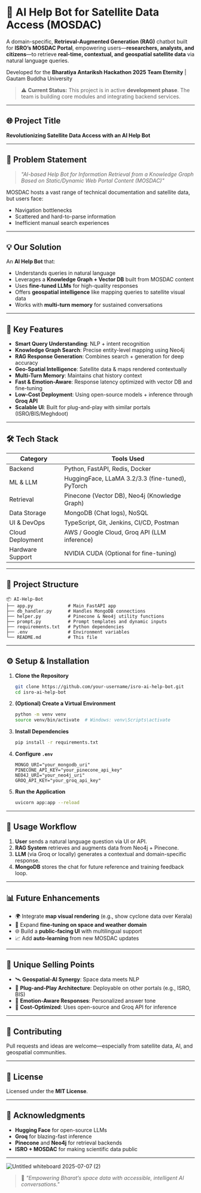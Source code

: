 # 🚀 AI Help Bot for Satellite Data Access (MOSDAC)

A domain-specific, **Retrieval-Augmented Generation (RAG)** chatbot built for **ISRO’s MOSDAC Portal**, empowering users—**researchers, analysts, and citizens**—to retrieve **real-time, contextual, and geospatial satellite data** via natural language queries.

Developed for the **Bharatiya Antariksh Hackathon 2025**
**Team Eternity** | Gautam Buddha University

> ⚠️ **Current Status:** This project is in active **development phase**. The team is building core modules and integrating backend services.

---

## 🌐 Project Title

**Revolutionizing Satellite Data Access with an AI Help Bot**

---

## 📌 Problem Statement

> *"AI-based Help Bot for Information Retrieval from a Knowledge Graph Based on Static/Dynamic Web Portal Content (MOSDAC)"*

MOSDAC hosts a vast range of technical documentation and satellite data, but users face:

* Navigation bottlenecks
* Scattered and hard-to-parse information
* Inefficient manual search experiences

---

## 💡 Our Solution

An **AI Help Bot** that:

* Understands queries in natural language
* Leverages a **Knowledge Graph + Vector DB** built from MOSDAC content
* Uses **fine-tuned LLMs** for high-quality responses
* Offers **geospatial intelligence** like mapping queries to satellite visual data
* Works with **multi-turn memory** for sustained conversations

---

## 🎯 Key Features

* **Smart Query Understanding**: NLP + intent recognition
* **Knowledge Graph Search**: Precise entity-level mapping using Neo4j
* **RAG Response Generation**: Combines search + generation for deep accuracy
* **Geo-Spatial Intelligence**: Satellite data & maps rendered contextually
* **Multi-Turn Memory**: Maintains chat history context
* **Fast & Emotion-Aware**: Response latency optimized with vector DB and fine-tuning
* **Low-Cost Deployment**: Using open-source models + inference through **Groq API**
* **Scalable UI**: Built for plug-and-play with similar portals (ISRO/BIS/Meghdoot)

---

## 🛠️ Tech Stack

| Category         | Tools Used                                       |
| ---------------- | ------------------------------------------------ |
| Backend          | Python, FastAPI, Redis, Docker                   |
| ML & LLM         | HuggingFace, LLaMA 3.2/3.3 (fine-tuned), PyTorch |
| Retrieval        | Pinecone (Vector DB), Neo4j (Knowledge Graph)    |
| Data Storage     | MongoDB (Chat logs), NoSQL                       |
| UI & DevOps      | TypeScript, Git, Jenkins, CI/CD, Postman         |
| Cloud Deployment | AWS / Google Cloud, Groq API (LLM inference)     |
| Hardware Support | NVIDIA CUDA (Optional for fine-tuning)           |

---

## 🧱 Project Structure

```
📦 AI-Help-Bot
├── app.py             # Main FastAPI app
├── db_handler.py      # Handles MongoDB connections
├── helper.py          # Pinecone & Neo4j utility functions
├── prompt.py          # Prompt templates and dynamic inputs
├── requirements.txt   # Python dependencies
├── .env               # Environment variables
└── README.md          # This file
```

---

## ⚙️ Setup & Installation

1. **Clone the Repository**

   ```bash
   git clone https://github.com/your-username/isro-ai-help-bot.git
   cd isro-ai-help-bot
   ```

2. **(Optional) Create a Virtual Environment**

   ```bash
   python -m venv venv
   source venv/bin/activate  # Windows: venv\Scripts\activate
   ```

3. **Install Dependencies**

   ```bash
   pip install -r requirements.txt
   ```

4. **Configure `.env`**

   ```env
   MONGO_URI="your_mongodb_uri"
   PINECONE_API_KEY="your_pinecone_api_key"
   NEO4J_URI="your_neo4j_uri"
   GROQ_API_KEY="your_groq_api_key"
   ```

5. **Run the Application**

   ```bash
   uvicorn app:app --reload
   ```

---

## 🧪 Usage Workflow

1. **User** sends a natural language question via UI or API.
2. **RAG System** retrieves and augments data from Neo4j + Pinecone.
3. **LLM** (via Groq or locally) generates a contextual and domain-specific response.
4. **MongoDB** stores the chat for future reference and training feedback loop.

---

## 📊 Future Enhancements

* 🌍 Integrate **map visual rendering** (e.g., show cyclone data over Kerala)
* 🧠 Expand **fine-tuning on space and weather domain**
* 🌐 Build a **public-facing UI** with multilingual support
* 📈 Add **auto-learning** from new MOSDAC updates

---

## 🌟 Unique Selling Points

* 🛰️ **Geospatial-AI Synergy**: Space data meets NLP
* 🧩 **Plug-and-Play Architecture**: Deployable on other portals (e.g., ISRO, BIS)
* 🤖 **Emotion-Aware Responses**: Personalized answer tone
* 💸 **Cost-Optimized**: Uses open-source and Groq API for inference

---

## 🤝 Contributing

Pull requests and ideas are welcome—especially from satellite data, AI, and geospatial communities.

---

## 📜 License

Licensed under the **MIT License**.

---

## 🙌 Acknowledgments

* **Hugging Face** for open-source LLMs
* **Groq** for blazing-fast inference
* **Pinecone** and **Neo4j** for retrieval backends
* **ISRO + MOSDAC** for making scientific data public

---

![Untitled whiteboard 2025-07-07 (2)](https://github.com/user-attachments/assets/909b5205-e669-424f-9e60-33c618ab7fe5)



> 🌠 *"Empowering Bharat’s space data with accessible, intelligent AI conversations."*

